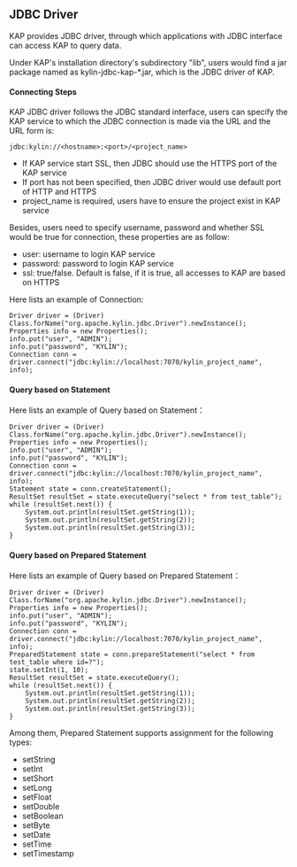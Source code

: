 ## JDBC Driver
KAP provides JDBC driver, through which applications with JDBC interface can access KAP to query data.  

Under KAP's installation directory's subdirectory "lib", users would find a jar package named as kylin-jdbc-kap-*.jar, which is the JDBC driver of KAP.

#### Connecting Steps
KAP JDBC driver follows the JDBC standard interface, users can specify the KAP service to which the JDBC connection is made via the URL and the URL form is:

```
jdbc:kylin://<hostname>:<port>/<project_name>
```
* If KAP service start SSL, then JDBC should use the HTTPS port of the KAP service 
* If port has not been specified, then JDBC driver would use default port of HTTP and HTTPS 
* project_name is required, users have to ensure the project exist in KAP service 

Besides, users need to specify username, password and whether SSL would be true for connection, these properties are as follow: 

* user: username to login KAP service
* password: password to login KAP service
* ssl: true/false. Default is false, if it is true, all accesses to KAP are based on HTTPS

Here lists an example of Connection: 

```
Driver driver = (Driver) Class.forName("org.apache.kylin.jdbc.Driver").newInstance();
Properties info = new Properties();
info.put("user", "ADMIN");
info.put("password", "KYLIN");
Connection conn = driver.connect("jdbc:kylin://localhost:7070/kylin_project_name", info);
```

#### Query based on Statement 
Here lists an example of Query based on Statement：
```
Driver driver = (Driver) Class.forName("org.apache.kylin.jdbc.Driver").newInstance();
Properties info = new Properties();
info.put("user", "ADMIN");
info.put("password", "KYLIN");
Connection conn = driver.connect("jdbc:kylin://localhost:7070/kylin_project_name", info);
Statement state = conn.createStatement();
ResultSet resultSet = state.executeQuery("select * from test_table");
while (resultSet.next()) {
    System.out.println(resultSet.getString(1));
    System.out.println(resultSet.getString(2));
    System.out.println(resultSet.getString(3));
}
```


#### Query based on Prepared Statement 
Here lists an example of Query based on Prepared Statement： 

```
Driver driver = (Driver) Class.forName("org.apache.kylin.jdbc.Driver").newInstance();
Properties info = new Properties();
info.put("user", "ADMIN");
info.put("password", "KYLIN");
Connection conn = driver.connect("jdbc:kylin://localhost:7070/kylin_project_name", info);
PreparedStatement state = conn.prepareStatement("select * from test_table where id=?");
state.setInt(1, 10);
ResultSet resultSet = state.executeQuery();
while (resultSet.next()) {
    System.out.println(resultSet.getString(1));
    System.out.println(resultSet.getString(2));
    System.out.println(resultSet.getString(3));
}
```

Among them, Prepared Statement supports assignment for the following types: 

* setString
* setInt
* setShort
* setLong
* setFloat
* setDouble
* setBoolean
* setByte
* setDate
* setTime
* setTimestamp
